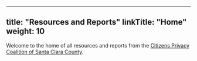 
---
title: "Resources and Reports"
linkTitle: "Home"
weight: 10
---

Welcome to the home of all resources and reports from the [Citizens Privacy Coalition of Santa Clara County](https://www.cpcscc.org/).
